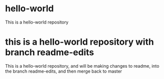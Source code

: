 # hello-world
This is a hello-world repository

# this is a hello-world repository with branch readme-edits
This is a hello-world repository, and will be making changes to readme, into the branch readme-edits, and then merge back to master
